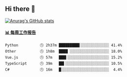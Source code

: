 ## Hi there 👋

[![Anurag's GitHub stats](https://github-readme-stats-orilights.vercel.app/api?username=orilights)](https://github.com/anuraghazra/github-readme-stats)

<!--
**OriLight152/OriLight152** is a ✨ _special_ ✨ repository because its `README.md` (this file) appears on your GitHub profile.

Here are some ideas to get you started:

- 🔭 I’m currently working on ...
- 🌱 I’m currently learning ...
- 👯 I’m looking to collaborate on ...
- 🤔 I’m looking for help with ...
- 💬 Ask me about ...
- 📫 How to reach me: ...
- 😄 Pronouns: ...
- ⚡ Fun fact: ...
-->

<!-- waka-box start -->
#### <a href="https://gist.github.com/92c8d5b388768c10efcba86e82b7c4fb" target="_blank">📊 每周工作报告</a>
```text
Python          🕓 2h37m █████████▌░░░░░░░░░░░░░ 41.4%
Other           🕓 1h8m  ████▏░░░░░░░░░░░░░░░░░░ 18.0%
Vue.js          🕓 57m   ███▍░░░░░░░░░░░░░░░░░░░ 15.2%
TypeScript      🕓 39m   ██▍░░░░░░░░░░░░░░░░░░░░ 10.5%
C#              🕓 16m   █░░░░░░░░░░░░░░░░░░░░░░  4.4%
```
<!-- Powered by https://github.com/journey-ad/waka-box-go . -->
<!-- waka-box end -->
